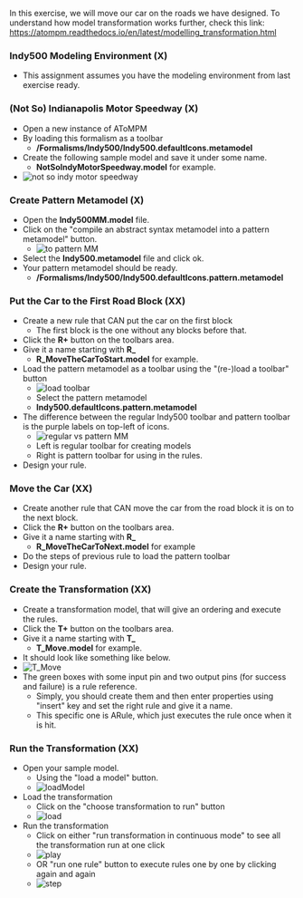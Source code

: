 In this exercise, we will move our car on the roads we have designed. To understand how model transformation works further, check this link: https://atompm.readthedocs.io/en/latest/modelling_transformation.html

### Indy500 Modeling Environment (X)

*   This assignment assumes you have the modeling environment from last exercise ready.

### (Not So) Indianapolis Motor Speedway (X)

*   Open a new instance of AToMPM
*   By loading this formalism as a toolbar
    *   **/Formalisms/Indy500/Indy500.defaultIcons.metamodel**
*   Create the following sample model and save it under some name.
    *   **NotSoIndyMotorSpeedway.model** for example.
*   ![not so indy motor speedway](../images/Not_So_Indianapolis_Motor_Speedway.png)

### Create Pattern Metamodel (X)

*   Open the **Indy500MM.model** file.
*   Click on the "compile an abstract syntax metamodel into a pattern metamodel" button.
    *   ![to pattern MM](../images/compileToPatternMM.icon.png)
*   Select the **Indy500.metamodel** file and click ok.
*   Your pattern metamodel should be ready.
    *   **/Formalisms/Indy500/Indy500.defaultIcons.pattern.metamodel**

### Put the Car to the First Road Block (XX)

*   Create a new rule that CAN put the car on the first block
    *   The first block is the one without any blocks before that.
*   Click the **R+** button on the toolbars area.
*   Give it a name starting with **R_**
    *   **R_MoveTheCarToStart.model** for example.
*   Load the pattern metamodel as a toolbar using the "(re-)load a toolbar" button
    *   ![load toolbar](../images/loadToolbar.icon.png)
    *   Select the pattern metamodel
    *   **Indy500.defaultIcons.pattern.metamodel**
*   The difference between the regular Indy500 toolbar and pattern toolbar is the purple labels on top-left of icons.
    *   ![regular vs pattern MM](../images/regular_vs_pattern_MM.png)
    *   Left is regular toolbar for creating models
    *   Right is pattern toolbar for using in the rules.
*   Design your rule.

### Move the Car (XX)

*   Create another rule that CAN move the car from the road block it is on to the next block.
*   Click the **R+** button on the toolbars area.
*   Give it a name starting with **R_**
    *   **R_MoveTheCarToNext.model** for example
*   Do the steps of previous rule to load the pattern toolbar
*   Design your rule.

### Create the Transformation (XX)

*   Create a transformation model, that will give an ordering and execute the rules.
*   Click the **T+** button on the toolbars area.
*   Give it a name starting with **T_**
    *   **T_Move.model** for example.
*   It should look like something like below.
*   ![T_Move](../images/T_Move.png)
*   The green boxes with some input pin and two output pins (for success and failure) is a rule reference.
    *   Simply, you should create them and then enter properties using "insert" key and set the right rule and give it a name. 
    *   This specific one is ARule, which just executes the rule once when it is hit.

### Run the Transformation (XX)

*   Open your sample model.
    *   Using the "load a model" button.
    *   ![loadModel](../images/loadModel.icon.png)
*   Load the transformation
    *   Click on the "choose transformation to run" button
    *   ![load](../images/load.icon.png)
*   Run the transformation
    *   Click on either "run transformation in continuous mode" to see all the transformation run at one click
    *   ![play](../images/play.icon.png)
    *   OR "run one rule" button to execute rules one by one by clicking again and again
    *   ![step](../images/step.icon.png)
